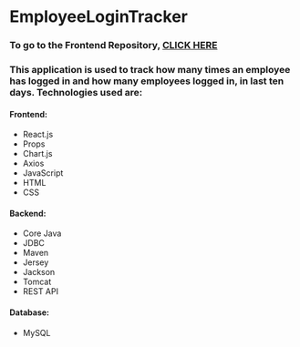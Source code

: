 # EmployeeLoginTracker
### To go to the Frontend Repository, [CLICK HERE](https://github.com/Deepbaran/EmployeeLoginTracker-UI.git)

### This application is used to track how many times an employee has logged in and how many employees logged in, in last ten days. Technologies used are:
#### Frontend:
- React.js
- Props
- Chart.js
- Axios
- JavaScript
- HTML
- CSS
#### Backend:
- Core Java
- JDBC
- Maven
- Jersey
- Jackson
- Tomcat
- REST API
#### Database:
- MySQL
